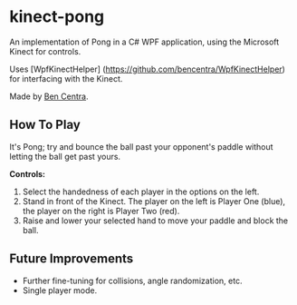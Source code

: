 kinect-pong
===========

An implementation of Pong in a C# WPF application, using the Microsoft Kinect for controls.    

Uses [WpfKinectHelper] (https://github.com/bencentra/WpfKinectHelper) for interfacing with the Kinect. 

Made by [Ben Centra](https://github.com/bencentra).   

How To Play
-----------

It's Pong; try and bounce the ball past your opponent's paddle without letting the ball get past yours.

**Controls:**
1) Select the handedness of each player in the options on the left.    
2) Stand in front of the Kinect. The player on the left is Player One (blue), the player on the right is
Player Two (red).    
3) Raise and lower your selected hand to move your paddle and block the ball.    

Future Improvements
-------------------
* Further fine-tuning for collisions, angle randomization, etc.    
* Single player mode.    
